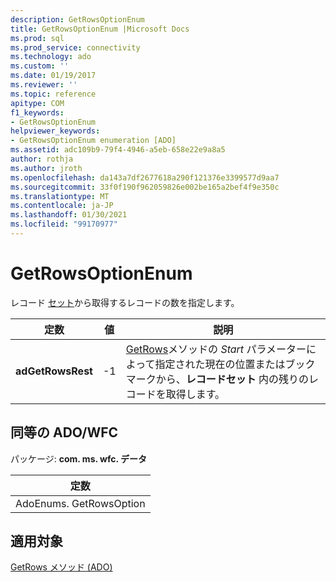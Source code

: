 ```yaml
---
description: GetRowsOptionEnum
title: GetRowsOptionEnum |Microsoft Docs
ms.prod: sql
ms.prod_service: connectivity
ms.technology: ado
ms.custom: ''
ms.date: 01/19/2017
ms.reviewer: ''
ms.topic: reference
apitype: COM
f1_keywords:
- GetRowsOptionEnum
helpviewer_keywords:
- GetRowsOptionEnum enumeration [ADO]
ms.assetid: adc109b9-79f4-4946-a5eb-658e22e9a8a5
author: rothja
ms.author: jroth
ms.openlocfilehash: da143a7df2677618a290f121376e3399577d9aa7
ms.sourcegitcommit: 33f0f190f962059826e002be165a2bef4f9e350c
ms.translationtype: MT
ms.contentlocale: ja-JP
ms.lasthandoff: 01/30/2021
ms.locfileid: "99170977"
---
```

# <a name="getrowsoptionenum"></a>GetRowsOptionEnum
レコード [セット](./recordset-object-ado.md)から取得するレコードの数を指定します。  
  
|定数|値|説明|  
|--------------|-----------|-----------------|  
|**adGetRowsRest**|-1|[GetRows](./getrows-method-ado.md)メソッドの *Start* パラメーターによって指定された現在の位置またはブックマークから、**レコードセット** 内の残りのレコードを取得します。|  
  
## <a name="adowfc-equivalent"></a>同等の ADO/WFC  
 パッケージ: **com. ms. wfc. データ**  
  
|定数|  
|--------------|  
|AdoEnums. GetRowsOption|  
  
## <a name="applies-to"></a>適用対象  
 [GetRows メソッド (ADO)](./getrows-method-ado.md)